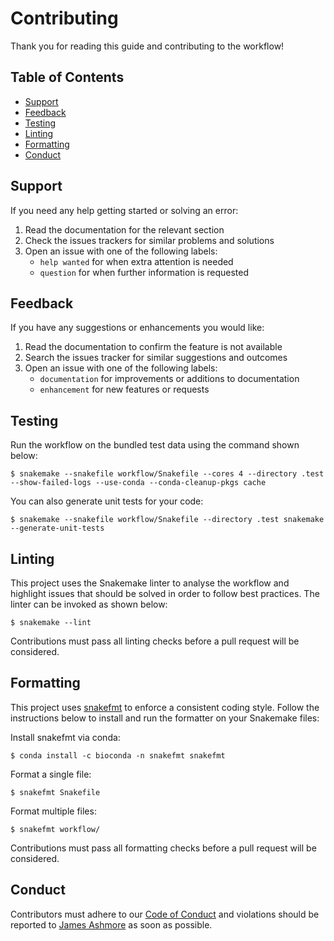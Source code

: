 # Contributing

Thank you for reading this guide and contributing to the workflow!

## Table of Contents

* [Support](#support)
* [Feedback](#feedback)
* [Testing](#testing)
* [Linting](#linting)
* [Formatting](#formatting)
* [Conduct](#conduct)

## Support

If you need any help getting started or solving an error:

1. Read the documentation for the relevant section
2. Check the issues trackers for similar problems and solutions
3. Open an issue with one of the following labels:
    - `help wanted` for when extra attention is needed
    - `question` for when further information is requested

## Feedback

If you have any suggestions or enhancements you would like:

1. Read the documentation to confirm the feature is not available
2. Search the issues tracker for similar suggestions and outcomes
3. Open an issue with one of the following labels:
    - `documentation` for improvements or additions to documentation
    - `enhancement` for new features or requests

## Testing

Run the workflow on the bundled test data using the command shown below:

```console
$ snakemake --snakefile workflow/Snakefile --cores 4 --directory .test --show-failed-logs --use-conda --conda-cleanup-pkgs cache
```

You can also generate unit tests for your code:

```console
$ snakemake --snakefile workflow/Snakefile --directory .test snakemake --generate-unit-tests
```

## Linting

This project uses the Snakemake linter to analyse the workflow and highlight
issues that should be solved in order to follow best practices. The linter can
be invoked as shown below:

```console
$ snakemake --lint
```

Contributions must pass all linting checks before a pull request will be
considered.

## Formatting

This project uses [snakefmt](https://github.com/snakemake/snakefmt) to enforce a
consistent coding style. Follow the instructions below to install and run the
formatter on your Snakemake files:

Install snakefmt via conda:

```console
$ conda install -c bioconda -n snakefmt snakefmt
```

Format a single file:

```console
$ snakefmt Snakefile
```

Format multiple files:

```
$ snakefmt workflow/
```

Contributions must pass all formatting checks before a pull request will be
considered. 

## Conduct

Contributors must adhere to our [Code of Conduct](CODE_OF_CONDUCT.md) and
violations should be reported to [James Ashmore](james.ashmore@zifornd.com) as soon as possible.